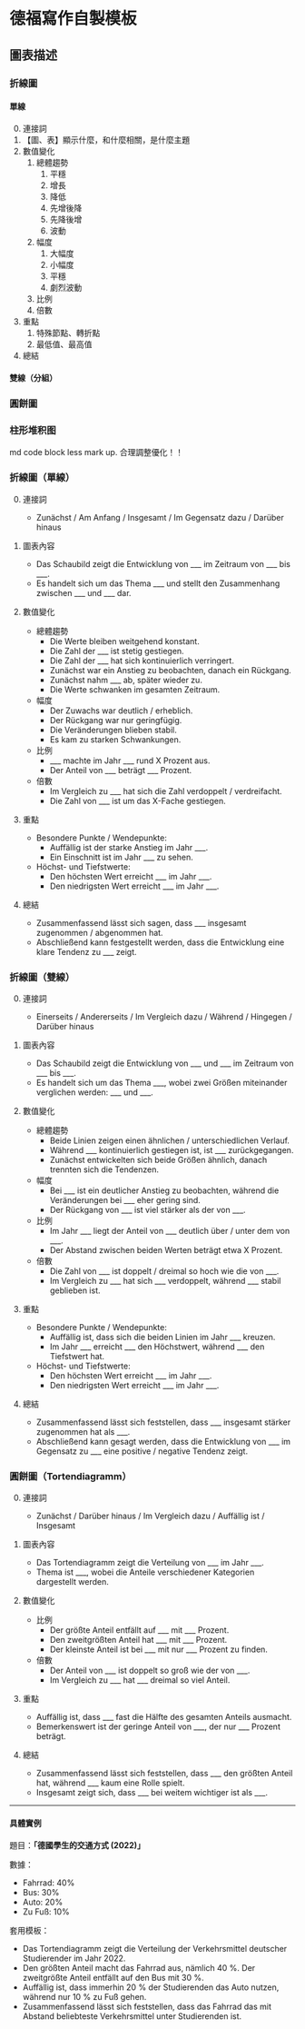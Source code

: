 # 德福寫作自製模板



## 圖表描述


### 折線圖

#### 單線

0. 連接詞
1. 【圖、表】顯示什麼，和什麼相關，是什麼主題
2. 數值變化
   1. 總體趨勢
      1. 平穩
      2. 增長
      3. 降低
      4. 先增後降
      5. 先降後增
      6. 波動
   2. 幅度
      1. 大幅度
      2. 小幅度
      3. 平穩
      4. 劇烈波動
   3. 比例
   4. 倍數
3. 重點
   1. 特殊節點、轉折點
   2. 最低值、最高值
4. 總結

#### 雙線（分組）



### 圓餅圖

### 柱形堆积图




md code block less mark up. 合理調整優化！！




### 折線圖（單線）

0. 連接詞  
   - Zunächst / Am Anfang / Insgesamt / Im Gegensatz dazu / Darüber hinaus  

1. 圖表內容  
   - Das Schaubild zeigt die Entwicklung von ___ im Zeitraum von ___ bis ___.  
   - Es handelt sich um das Thema ___ und stellt den Zusammenhang zwischen ___ und ___ dar.  

2. 數值變化  
   - 總體趨勢  
     - Die Werte bleiben weitgehend konstant.  
     - Die Zahl der ___ ist stetig gestiegen.  
     - Die Zahl der ___ hat sich kontinuierlich verringert.  
     - Zunächst war ein Anstieg zu beobachten, danach ein Rückgang.  
     - Zunächst nahm ___ ab, später wieder zu.  
     - Die Werte schwanken im gesamten Zeitraum.  
   - 幅度  
     - Der Zuwachs war deutlich / erheblich.  
     - Der Rückgang war nur geringfügig.  
     - Die Veränderungen blieben stabil.  
     - Es kam zu starken Schwankungen.  
   - 比例  
     - ___ machte im Jahr ___ rund X Prozent aus.  
     - Der Anteil von ___ beträgt ___ Prozent.  
   - 倍數  
     - Im Vergleich zu ___ hat sich die Zahl verdoppelt / verdreifacht.  
     - Die Zahl von ___ ist um das X-Fache gestiegen.  

3. 重點  
   - Besondere Punkte / Wendepunkte:  
     - Auffällig ist der starke Anstieg im Jahr ___.  
     - Ein Einschnitt ist im Jahr ___ zu sehen.  
   - Höchst- und Tiefstwerte:  
     - Den höchsten Wert erreicht ___ im Jahr ___.  
     - Den niedrigsten Wert erreicht ___ im Jahr ___.  

4. 總結  
   - Zusammenfassend lässt sich sagen, dass ___ insgesamt zugenommen / abgenommen hat.  
   - Abschließend kann festgestellt werden, dass die Entwicklung eine klare Tendenz zu ___ zeigt.  


### 折線圖（雙線）

0. 連接詞  
   - Einerseits / Andererseits / Im Vergleich dazu / Während / Hingegen / Darüber hinaus  

1. 圖表內容  
   - Das Schaubild zeigt die Entwicklung von ___ und ___ im Zeitraum von ___ bis ___.  
   - Es handelt sich um das Thema ___, wobei zwei Größen miteinander verglichen werden: ___ und ___.  

2. 數值變化  
   - 總體趨勢  
     - Beide Linien zeigen einen ähnlichen / unterschiedlichen Verlauf.  
     - Während ___ kontinuierlich gestiegen ist, ist ___ zurückgegangen.  
     - Zunächst entwickelten sich beide Größen ähnlich, danach trennten sich die Tendenzen.  
   - 幅度  
     - Bei ___ ist ein deutlicher Anstieg zu beobachten, während die Veränderungen bei ___ eher gering sind.  
     - Der Rückgang von ___ ist viel stärker als der von ___.  
   - 比例  
     - Im Jahr ___ liegt der Anteil von ___ deutlich über / unter dem von ___.  
     - Der Abstand zwischen beiden Werten beträgt etwa X Prozent.  
   - 倍數  
     - Die Zahl von ___ ist doppelt / dreimal so hoch wie die von ___.  
     - Im Vergleich zu ___ hat sich ___ verdoppelt, während ___ stabil geblieben ist.  

3. 重點  
   - Besondere Punkte / Wendepunkte:  
     - Auffällig ist, dass sich die beiden Linien im Jahr ___ kreuzen.  
     - Im Jahr ___ erreicht ___ den Höchstwert, während ___ den Tiefstwert hat.  
   - Höchst- und Tiefstwerte:  
     - Den höchsten Wert erreicht ___ im Jahr ___.  
     - Den niedrigsten Wert erreicht ___ im Jahr ___.  

4. 總結  
   - Zusammenfassend lässt sich feststellen, dass ___ insgesamt stärker zugenommen hat als ___.  
   - Abschließend kann gesagt werden, dass die Entwicklung von ___ im Gegensatz zu ___ eine positive / negative Tendenz zeigt.  



### 圓餅圖（Tortendiagramm）

0. 連接詞  
   - Zunächst / Darüber hinaus / Im Vergleich dazu / Auffällig ist / Insgesamt  

1. 圖表內容  
   - Das Tortendiagramm zeigt die Verteilung von ___ im Jahr ___.  
   - Thema ist ___, wobei die Anteile verschiedener Kategorien dargestellt werden.  

2. 數值變化  
   - 比例  
     - Der größte Anteil entfällt auf ___ mit ___ Prozent.  
     - Den zweitgrößten Anteil hat ___ mit ___ Prozent.  
     - Der kleinste Anteil ist bei ___ mit nur ___ Prozent zu finden.  
   - 倍數  
     - Der Anteil von ___ ist doppelt so groß wie der von ___.  
     - Im Vergleich zu ___ hat ___ dreimal so viel Anteil.  

3. 重點  
   - Auffällig ist, dass ___ fast die Hälfte des gesamten Anteils ausmacht.  
   - Bemerkenswert ist der geringe Anteil von ___, der nur ___ Prozent beträgt.  

4. 總結  
   - Zusammenfassend lässt sich feststellen, dass ___ den größten Anteil hat, während ___ kaum eine Rolle spielt.  
   - Insgesamt zeigt sich, dass ___ bei weitem wichtiger ist als ___.  

---

#### 具體實例  

題目：**「德國學生的交通方式 (2022)」**

數據：  
- Fahrrad: 40%  
- Bus: 30%  
- Auto: 20%  
- Zu Fuß: 10%  

套用模板：  

- Das Tortendiagramm zeigt die Verteilung der Verkehrsmittel deutscher Studierender im Jahr 2022.  
- Den größten Anteil macht das Fahrrad aus, nämlich 40 %. Der zweitgrößte Anteil entfällt auf den Bus mit 30 %.  
- Auffällig ist, dass immerhin 20 % der Studierenden das Auto nutzen, während nur 10 % zu Fuß gehen.  
- Zusammenfassend lässt sich feststellen, dass das Fahrrad das mit Abstand beliebteste Verkehrsmittel unter Studierenden ist.  







<!-- 
- Das Tortendiagramm zeigt die Verteilung der Verkehrsmittel deutscher Studierender im Jahr 2022.
- Den größten Anteil macht das Fahrrad aus, nämlich 40%. Der zweitgrößten Anteil entfällt auf den Bus mit 30%.
- Auffällig ist, dass immerhin 20% der Studierenden das Auto nutzen, während nur 10% zu fuß gehen.
- Zusammenfassend lässt sich feststellen, dass das Fahrrad das mit Abstand beliebteste Verkehrsmittel unter Studierenden ist.

 -->


<!-- 
Das Tortendiagramm zeigt die Verteilung der Verkehrsmittel deutscher Studierender jm Jahr 2022.
Den größten Anteil macht das Fahrrad aus, nämlich 40%. Der zweitgrößten Anteil entfällt auf den Bus mit 30%.
Auffällig ist, dass immerhin 20% der Studierenden das Auto nutzen, während nur 10% zu Fuß gehen.
Zusammenfassend lässt sich feststellen, dass das Fahrrad das mit Abstand beliebteste Verkehrsmittel unter Studierenden ist.
 -->










